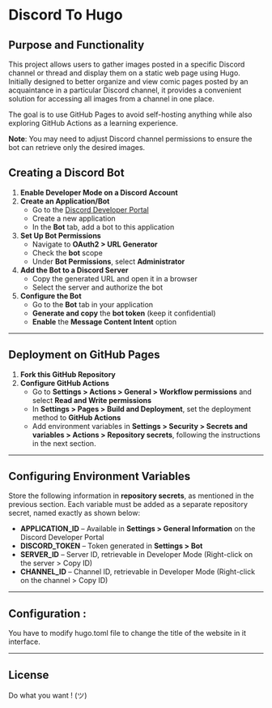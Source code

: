 # Discord To Hugo  

## Purpose and Functionality  

This project allows users to gather images posted in a specific Discord channel or thread and display them on a static web page using Hugo. Initially designed to better organize and view comic pages posted by an acquaintance in a particular Discord channel, it provides a convenient solution for accessing all images from a channel in one place.  

The goal is to use GitHub Pages to avoid self-hosting anything while also exploring GitHub Actions as a learning experience.

**Note**: You may need to adjust Discord channel permissions to ensure the bot can retrieve only the desired images.  

## Creating a Discord Bot  

1. **Enable Developer Mode on a Discord Account**  
2. **Create an Application/Bot**  
   - Go to the [Discord Developer Portal](https://discord.com/developers/applications)  
   - Create a new application  
   - In the **Bot** tab, add a bot to this application  
3. **Set Up Bot Permissions**  
   - Navigate to **OAuth2 > URL Generator**  
   - Check the **bot** scope  
   - Under **Bot Permissions**, select **Administrator**  
4. **Add the Bot to a Discord Server**  
   - Copy the generated URL and open it in a browser  
   - Select the server and authorize the bot  
5. **Configure the Bot**  
   - Go to the **Bot** tab in your application  
   - **Generate and copy** the **bot token** (keep it confidential)  
   - **Enable** the **Message Content Intent** option  

---

## Deployment on GitHub Pages  

1. **Fork this GitHub Repository**  
2. **Configure GitHub Actions**  
   - Go to **Settings > Actions > General > Workflow permissions** and select **Read and Write permissions**  
   - In **Settings > Pages > Build and Deployment**, set the deployment method to **GitHub Actions**  
   - Add environment variables in **Settings > Security > Secrets and variables > Actions > Repository secrets**, following the instructions in the next section.  

---

## Configuring Environment Variables  

Store the following information in **repository secrets**, as mentioned in the previous section. Each variable must be added as a separate repository secret, named exactly as shown below:  

- **APPLICATION_ID** – Available in **Settings > General Information** on the Discord Developer Portal  
- **DISCORD_TOKEN** – Token generated in **Settings > Bot**  
- **SERVER_ID** – Server ID, retrievable in Developer Mode (Right-click on the server > Copy ID)  
- **CHANNEL_ID** – Channel ID, retrievable in Developer Mode (Right-click on the channel > Copy ID)  

---

## Configuration : 
You have to modify hugo.toml file to change the title of the website in it interface.

---

## License

Do what you want ! (ツ)